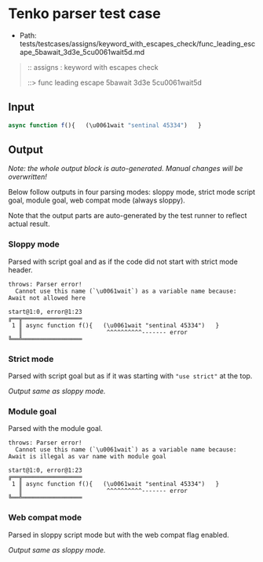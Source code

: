 # Tenko parser test case

- Path: tests/testcases/assigns/keyword_with_escapes_check/func_leading_escape_5bawait_3d3e_5cu0061wait5d.md

> :: assigns : keyword with escapes check
>
> ::> func leading escape 5bawait 3d3e 5cu0061wait5d

## Input

`````js
async function f(){   (\u0061wait "sentinal 45334")   }
`````

## Output

_Note: the whole output block is auto-generated. Manual changes will be overwritten!_

Below follow outputs in four parsing modes: sloppy mode, strict mode script goal, module goal, web compat mode (always sloppy).

Note that the output parts are auto-generated by the test runner to reflect actual result.

### Sloppy mode

Parsed with script goal and as if the code did not start with strict mode header.

`````
throws: Parser error!
  Cannot use this name (`\u0061wait`) as a variable name because: Await not allowed here

start@1:0, error@1:23
╔══╦═════════════════
 1 ║ async function f(){   (\u0061wait "sentinal 45334")   }
   ║                        ^^^^^^^^^^------- error
╚══╩═════════════════

`````

### Strict mode

Parsed with script goal but as if it was starting with `"use strict"` at the top.

_Output same as sloppy mode._

### Module goal

Parsed with the module goal.

`````
throws: Parser error!
  Cannot use this name (`\u0061wait`) as a variable name because: Await is illegal as var name with module goal

start@1:0, error@1:23
╔══╦═════════════════
 1 ║ async function f(){   (\u0061wait "sentinal 45334")   }
   ║                        ^^^^^^^^^^------- error
╚══╩═════════════════

`````


### Web compat mode

Parsed in sloppy script mode but with the web compat flag enabled.

_Output same as sloppy mode._
